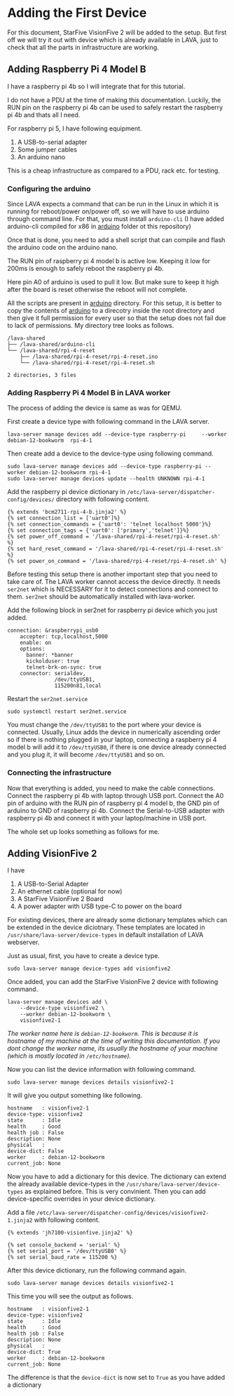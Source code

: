 # Adding the First Device

For this document, StarFive VisionFive 2 will be added to the setup. But first off we will try it out with device which is already available in LAVA, just to check that all the parts in infrastructure are working.

## Adding Raspberry Pi 4 Model B

I have a raspberry pi 4b so I will integrate that for this tutorial.

I do not have a PDU at the time of making this documentation. Luckily, the RUN pin on the raspberry pi 4b can be used to safely restart the raspberry pi 4b and thats all I need.

For raspberry pi 5, I have following equipment.

1. A USB-to-serial adapter
2. Some jumper cables
3. An arduino nano

This is a cheap infrastructure as compared to a PDU, rack etc. for testing.

### Configuring the arduino

Since LAVA expects a command that can be run in the Linux in which it is running for reboot/power on/power off, so we will have to use arduino through command line. For that, you must install `arduino-cli` (I have added arduino-cli compiled for x86 in [arduino](/arduino/) folder ot this repository)

Once that is done, you need to add a shell script that can compile and flash the arduino code on the arduino nano.

The RUN pin of raspberry pi 4 model b is active low. Keeping it low for 200ms is enough to safely reboot the raspberry pi 4b. 

Here pin A0 of arduino is used to pull it low. But make sure to keep it high after the board is reset otherwise the reboot will not complete.

All the scripts are present in [arduino](/arduino/) directory. For this setup, it is better to copy the contents of [arduino](/arduino/) to a direcotry inside the root directory and then give it full permission for every user so that the setup does not fail due to lack of permissions. My directory tree looks as follows.

```
/lava-shared
├── /lava-shared/arduino-cli
└── /lava-shared/rpi-4-reset
    ├── /lava-shared/rpi-4-reset/rpi-4-reset.ino
    └── /lava-shared/rpi-4-reset/rpi-4-reset.sh

2 directories, 3 files
```
### Adding Raspberry Pi 4 Model B in LAVA worker

The process of adding the device is same as was for QEMU. 

First create a device type with following command in the LAVA server.

```
lava-server manage devices add --device-type raspberry-pi     --worker debian-12-bookworm  rpi-4-1
```

Then create add a device to the device-type using following command.

```
sudo lava-server manage devices add --device-type raspberry-pi --worker debian-12-bookworm rpi-4-1
sudo lava-server manage devices update --health UNKNOWN rpi-4-1
```
Add the raspberry pi device dictionary in `/etc/lava-server/dispatcher-config/devices/` directory with following content.

```
{% extends 'bcm2711-rpi-4-b.jinja2' %}
{% set connection_list = ['uart0']%}
{% set connection_commands = {'uart0': 'telnet localhost 5000'}%}
{% set connection_tags = {'uart0': ['primary','telnet']}%}
{% set power_off_command = '/lava-shared/rpi-4-reset/rpi-4-reset.sh'  %}
{% set hard_reset_command = '/lava-shared/rpi-4-reset/rpi-4-reset.sh' %}
{% set power_on_command = '/lava-shared/rpi-4-reset/rpi-4-reset.sh' %}
```

Before testing this setup there is another important step that you need to take care of. The LAVA worker cannot access the device directly. It needs `ser2net` which is NECESSARY for it to detect connections and connect to them. `ser2net` should be automatically installed with lava-worker.

Add the following block in ser2net for raspberry pi device which you just added.

```
connection: &raspberrypi_usb0
    accepter: tcp,localhost,5000 
    enable: on                 
    options:
      banner: *banner
      kickolduser: true
      telnet-brk-on-sync: true
    connector: serialdev,
               /dev/ttyUSB1,
               115200n81,local
```

Restart the `ser2net.service`

```
sudo systemctl restart ser2net.service
```

You must change the `/dev/ttyUSB1` to the port where your device is connected. Usually, Linux adds the device in numerically ascending order so if there is nothing plugged in your laptop, connecting a raspberry pi 4 model b will add it to `/dev/ttyUSB0`, if there is one device already  connected and you plug it, it will become `/dev/ttyUSB1` and so on.

### Connecting the infrastructure

Now that everything is added, you need to make the cable connections. Connect the raspberry pi 4b with laptop through USB port. Connect the A0 pin of arduino with the RUN pin of raspberry pi 4 model b, the GND pin of arduino to GND of raspberry pi 4b. Connect the Serial-to-USB adapter with raspberry pi 4b and connect it with your laptop/machine in USB port.

The whole set up looks something as follows for me.



## Adding VisionFive 2

I have

1. A USB-to-Serial Adapter
2. An ethernet cable (optional for now)
3. A StarFive VisionFive 2 Board
4. A power adapter with USB type-C to power on the board

For existing devices, there are already some dictionary templates which can be extended in the device diciotnary. These templates are located in `/usr/share/lava-server/device-types` in default installation of LAVA webserver.

Just as usual, first, you have to create a device type.

```
sudo lava-server manage device-types add visionfive2
```

Once added, you can add the StarFive VisionFive 2 device with following command.

```
lava-server manage devices add \
    --device-type visionfive2 \
    --worker debian-12-bookworm \
    visionfive2-1
```
  
_The worker name here is `debian-12-bookworm`. This is because it is hostname of my machine at the time of writing this documentation. If you dont change the worker name, its usually the hostname of your machine (which is mostly located in `/etc/hostname`)._

Now you can list the device information with following command.

```
sudo lava-server manage devices details visionfive2-1
```

It will give you output something like following.

```
hostname   : visionfive2-1
device-type: visionfive2
state      : Idle
health     : Good
health job : False
description: None
physical   : 
device-dict: False
worker     : debian-12-bookworm
current_job: None
```

Now you have to add a dictionary for this device. The dictionary can extend the already available device-types in the `/usr/share/lava-server/device-types` as explained before. This is very convinient. Then you can add device-specific overrides in your device dictionary.

Add a file `/etc/lava-server/dispatcher-config/devices/visionfive2-1.jinja2` with following content.

```
{% extends 'jh7100-visionfive.jinja2' %}

{% set console_backend = 'serial' %}
{% set serial_port = '/dev/ttyUSB0' %}
{% set serial_baud_rate = 115200 %}

```

After this device dictionary, run the following command again.

```
sudo lava-server manage devices details visionfive2-1
```

This time you will see the output as follows.

```
hostname   : visionfive2-1
device-type: visionfive2
state      : Idle
health     : Good
health job : False
description: None
physical   : 
device-dict: True
worker     : debian-12-bookworm
current_job: None
```

The difference is that the `device-dict` is now set to `True` as you have added a dictionary